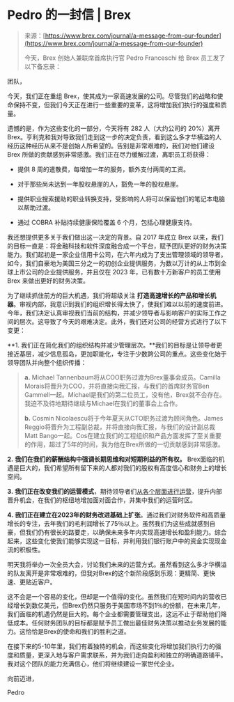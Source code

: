 <!--yml

category: 未分类

date: 2024-05-27 15:02:44

-->

# Pedro 的一封信 | Brex

> 来源：[https://www.brex.com/journal/a-message-from-our-founder](https://www.brex.com/journal/a-message-from-our-founder)
> 
> 今天，Brex 创始人兼联席首席执行官 Pedro Franceschi 给 Brex 员工发了以下备忘录：

团队，

今天，我们正在重组 Brex，使其成为一家高速发展的公司。尽管我们的战略和使命保持不变，但我们今天正在进行一些重要的变革，这将增加我们执行的强度和质量。

遗憾的是，作为这些变化的一部分，今天将有 282 人（大约公司的 20%）离开 Brex。亨利克和我对导致我们走到这一步的决定负责，看到这么多才华横溢的人经历这种经历从来不是创始人所希望的。告别是非常艰难的，我们对他们建设 Brex 所做的贡献感到非常感激。我们正在尽力缓解过渡，离职员工将获得：

+   提供 8 周的遣散费，每增加一年的服务，额外支付两周的工资。

+   对于那些尚未达到一年股权悬崖的人，豁免一年的股权悬崖。

+   提供职业搜索援助的职业转换支持，受影响的人将可以保留他们的笔记本电脑以帮助过渡。

+   通过 COBRA 补贴持续健康保险覆盖 6 个月，包括心理健康支持。

我还想提供更多关于我们做出这一决定的背景。自 2017 年成立 Brex 以来，我们的目标一直是：将金融科技和软件深度融合成一个平台，赋予团队更好的财务决策能力。我们起初是一家企业信用卡公司，在六年内成为了支出管理领域的领导者。如今，我们自豪地为美国三分之一的初创企业提供服务，为数以万计的从上市到全球上市公司的企业提供服务，并且仅在 2023 年，已有数十万新客户的员工使用 Brex 来做出更好的财务决策。

为了继续抓住前方的巨大机遇，我们将超级关注 **打造高速增长的产品和增长机器**。审视内部，我意识到我们的组织增长得太快了，使我们难以以前的速度前进。今年，我们决定认真审视我们当前的结构，并减少领导者与影响客户的实际工作之间的层次。这导致了今天的艰难决定。此外，我们还对公司的经营方式进行了以下变更：

**1\. 我们正在简化我们的组织结构并减少管理层次。**我们的目标是让领导者更接近基层，减少信息孤岛，更加职能化，专注于少数跨公司的重点。这些变化始于领导团队并向整个组织传播：

> **a.** Michael Tannenbaum将从COO职务过渡为Brex董事会成员。Camilla Morais将晋升为COO，并将直接向我汇报，与我们的首席财务官Ben Gammell一起。Michael是我们的第二位员工，没有他，Brex就不会存在。我迫不及待地期待继续与Michael在我们的董事会上合作。
> 
> **b.** Cosmin Nicolaescu将于今年夏天从CTO职务过渡为顾问角色。James Reggio将晋升为工程副总裁，并将直接向我汇报，与我们的设计副总裁Matt Bango一起。Cos在建立我们的工程组织和产品方面发挥了至关重要的作用，超过了5年的时间，我为他在Brex所做的一切贡献感到非常感激。

**2.** **我们在我们的薪酬结构中强调长期思维和对短期利益的所有权。** Brex面临的机遇是巨大的，我们希望所有留下来的人都对我们的股权有高度信心和财务上的增长空间。

**3.** **我们正在改变我们的运营模式**，期待领导者们[从各个层面进行运营](/journal/operate-at-all-levels)，提升内部晋升机会，在我们的枢纽地增加面对面合作，并集中我们的运营时区。

**4.** **我们正在建立在2023年的财务改进基础上扩张**。通过我们对财务软件和高质量增长的专注，去年我们的毛利润增长了75％以上。虽然我们为这些成就感到自豪，但我们仍有很长的路要走，以确保未来多年内实现高速增长和盈利能力。综合起来，这些变化使我们能够实现这一目标，并利用我们银行账户中的资金实现现金流的积极性。

明天我将举办一次全员大会，讨论我们未来的运营方式。虽然看到这么多才华横溢的队友离开是非常艰难的，但我对Brex的这个新阶段感到乐观：更精简、更快速、更贴近客户。

这不会是一个容易的变化，但却是一个值得的变化。虽然我们在短时间内的营收已经增长到数亿美元，但Brex仍然只服务于美国市场不到1％的份额，在未来几年，我们面临的机遇仍然是巨大的。每个企业都需要管理支出，这远不止于帮助他们降低成本。任何财务团队的目标都是赋予员工做出最佳财务决策以推动业务发展的能力。这恰恰是Brex的使命和我们的胜利之道。

在接下来的5-10年里，我们有着独特的机会，而这些变化将增加我们执行力的强度和质量，更深入地与客户需求联系，并为我们走向盈利和独立的明确道路铺平。我对这个团队的能力充满信心，他们将继续建设一家世代企业。

向前迈进，

Pedro
